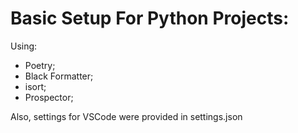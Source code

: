 # Basic Setup For Python Projects:

Using:

- Poetry;
- Black Formatter;
- isort;
- Prospector;

Also, settings for VSCode were provided in settings.json
